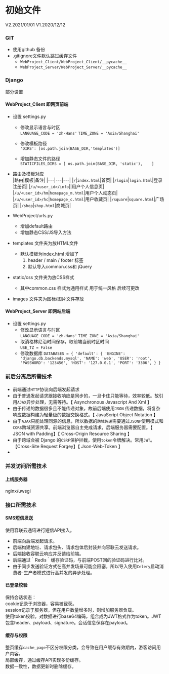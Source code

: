 # 初始文件
V2.2021/01/01
V1.2020/12/12

### GIT  

* 使用github 备份  
* .gitignore文件默认跳过缓存文件  
  * `WebProject_Client/WebProject_Client/__pycache__`
  * `WebProject_Server/WebProject_Server/__pycache__`

### Django  
部分设置  
#### WebProject_Client 即网页前端  
* 设置 settings.py   
  * 修改显示语言与时区  
    `LANGUAGE_CODE = 'zh-Hans'`
    `TIME_ZONE = 'Asia/Shanghai'`

  * 修改模板路径  
    `'DIRS': [os.path.join(BASE_DIR,'templates')]`
  * 增加静态文件的路径  
    `STATICFILES_DIRS = [ os.path.join(BASE_DIR, 'static'),    ]`
  
* 路由及模板对应  
|路由|模板|备注|
|---|---|---|
|`/`|`index.html`|首页|
|`/login`|`login.html`|登录注册页|
|`/u/<user_id>/info`||用户个人信息页|
|`/u/<user_id>/hm`|`homepage_m.html`|用户个人动态页|
|`/u/<user_id>/hc`|`homepage_c.html`|用户收藏页|
|`/square`|`square.html`|广场页|
|`/shop`|`shop.html`|商城页|


* WebProject/urls.py  

    * 增加default路由  
    * 增加静态CSS/JS导入方法  

* templates 文件夹为放HTML文件  

    * 默认模板为index.html 增加了
        1. header / main / footer 标签
        2. 默认导入common.css和 jQuery

* static/css 文件夹为放CSS样式

    * 其中common.css 样式为通用样式  用于统一风格 后续可更改 	

* images 文件夹为图标/图片文件存放  

#### WebProject_Server 即网站后端  
* 设置 settings.py   
  * 修改显示语言与时区  
    `LANGUAGE_CODE = 'zh-Hans'`
    `TIME_ZONE = 'Asia/Shanghai'`
  * 取消格林尼治时间保存，取前端当前时区时间   
    `USE_TZ = False`  
  * 修改数据库
  `DATABASES = {
    	'default': {
    	'ENGINE': 'django.db.backends.mysql',
    	'NAME': 'web',
    	'USER': 'root',
    	'PASSWORD': '123456',
    	'HOST': '127.0.0.1',
    	'PORT': '3306',
    	}
   } `
  
### 前后分离后所需技术  
#### 
* 前端通过`HTTP`协议向后端发起请求  
* 由于普通发起请求跟接收响应是同步的，一旦卡住只能等待，效率较低。故引用`AJAX`异步处理，无需等待。【 Asynchronous Javascript And Xml 】  
* 由于传递的数据很多且不能传递对象，故前后端使用`JSON` 传递数据，将复杂响应数据构建为轻量级的数据交换格式。【 JavaScript Object Notation 】  
* 由于`AJAX`只能处理同源的信息，所以数据的`跨域传递`需要通过`JSONP`使用模式和`CORS`跨域资源共享。前端浏览器自主完成请求，后端服务器需要配置。【 JSON with Padding】【 Cross-Origin Resource Sharing 】  
* 由于跨域会被 Django 的`CSRF`保护拦截，使用`token`令牌解决。常用`JWT`。【Cross-Site Request Forgey】【 Json-Web-Token 】  
* 
### 并发访问所需技术  
#### 上线服务器  
nginx/uwsgi

### 接口所需技术  
#### SMS短信发送  
使用容联云通讯进行短信API接入。  

* 前端向后端发起请求。  
* 后端构建地址、请求包头、请求包体后封装并向容联云发送请求。  
* 后端接收容联云响应并反馈给前端。  
* 后端通过｀Redis｀缓存验证码，与前端POST回的验证码进行比对。  
* 由于同步发送验证方式在高并发场景可能会阻塞，所以导入使用`Celery`启动消费者-生产者模式进行高并发的异步处理。  

#### 已登录校验  
保持会话状态：  
cookie记录于浏览器，容易被截获。  
session记录于服务器，但在用户数量增多时，则增加服务器负载。  
使用token校验。对数据进行base64编码，组合成为JWT格式作为token。JWT包含header、payload、signature。会话信息保存在payload。  

#### 缓存与权限  
整页缓存`cache_page`不区分权限分类，会导致在用户缓存有效期内，游客访问用户内容。  
局部缓存，通过缓存API实现多份缓存。  
数据一致性，数据更新时删除缓存。  